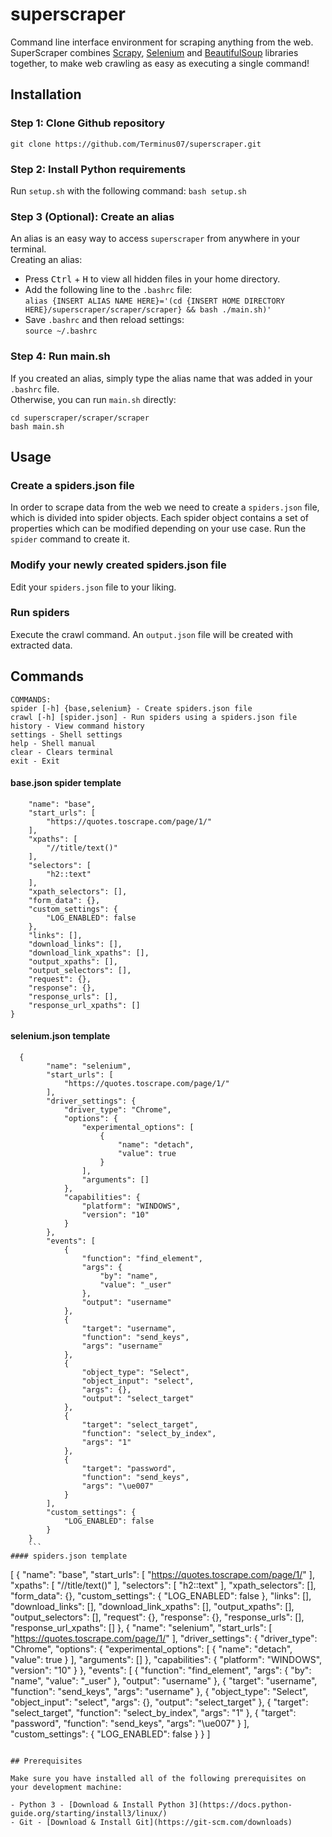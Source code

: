 # superscraper

Command line interface environment for scraping anything from the web. SuperScraper combines [Scrapy](https://docs.scrapy.org/en/latest/), [Selenium](https://selenium-python.readthedocs.io/) and [BeautifulSoup](https://www.crummy.com/software/BeautifulSoup/bs4/doc/) libraries together, to make web crawling as easy as executing a single command!

## Installation

### Step 1: Clone Github repository

`git clone https://github.com/Terminus07/superscraper.git`

### Step 2: Install Python requirements

Run `setup.sh` with the following command:
`bash setup.sh`

### Step 3 (Optional): Create an alias

An alias is an easy way to access `superscraper` from anywhere in your terminal. </br>
Creating an alias:

- Press <kbd>Ctrl</kbd> + <kbd>H</kbd> to view all hidden files in your home directory.
- Add the following line to the `.bashrc` file: </br>
  `alias {INSERT ALIAS NAME HERE}='(cd {INSERT HOME DIRECTORY HERE}/superscraper/scraper/scraper} && bash ./main.sh)'` </br>
- Save `.bashrc` and then reload settings: </br>
  `source ~/.bashrc`

### Step 4: Run main.sh

If you created an alias, simply type the alias name that was added in your `.bashrc` file. </br>
Otherwise, you can run `main.sh` directly: </br>

    cd superscraper/scraper/scraper
    bash main.sh

## Usage

### Create a spiders.json file

In order to scrape data from the web we need to create a `spiders.json` file, which is divided into spider objects. Each spider object contains a set of properties which can be modified depending on your use case. Run the `spider` command to create it.

### Modify your newly created spiders.json file

Edit your `spiders.json` file to your liking.

### Run spiders

Execute the crawl command. An `output.json` file will be created with extracted data.

## Commands

```
COMMANDS:
spider [-h] {base,selenium} - Create spiders.json file
crawl [-h] [spider.json] - Run spiders using a spiders.json file
history - View command history
settings - Shell settings
help - Shell manual
clear - Clears terminal
exit - Exit
```

#### base.json spider template

```{
    "name": "base",
    "start_urls": [
        "https://quotes.toscrape.com/page/1/"
    ],
    "xpaths": [
        "//title/text()"
    ],
    "selectors": [
        "h2::text"
    ],
    "xpath_selectors": [],
    "form_data": {},
    "custom_settings": {
        "LOG_ENABLED": false
    },
    "links": [],
    "download_links": [],
    "download_link_xpaths": [],
    "output_xpaths": [],
    "output_selectors": [],
    "request": {},
    "response": {},
    "response_urls": [],
    "response_url_xpaths": []
}
```

#### selenium.json template

````
  {
        "name": "selenium",
        "start_urls": [
            "https://quotes.toscrape.com/page/1/"
        ],
        "driver_settings": {
            "driver_type": "Chrome",
            "options": {
                "experimental_options": [
                    {
                        "name": "detach",
                        "value": true
                    }
                ],
                "arguments": []
            },
            "capabilities": {
                "platform": "WINDOWS",
                "version": "10"
            }
        },
        "events": [
            {
                "function": "find_element",
                "args": {
                    "by": "name",
                    "value": "_user"
                },
                "output": "username"
            },
            {
                "target": "username",
                "function": "send_keys",
                "args": "username"
            },
            {
                "object_type": "Select",
                "object_input": "select",
                "args": {},
                "output": "select_target"
            },
            {
                "target": "select_target",
                "function": "select_by_index",
                "args": "1"
            },
            {
                "target": "password",
                "function": "send_keys",
                "args": "\ue007"
            }
        ],
        "custom_settings": {
            "LOG_ENABLED": false
        }
    }
    ```
#### spiders.json template

````

[
{
"name": "base",
"start_urls": [
"https://quotes.toscrape.com/page/1/"
],
"xpaths": [
"//title/text()"
],
"selectors": [
"h2::text"
],
"xpath_selectors": [],
"form_data": {},
"custom_settings": {
"LOG_ENABLED": false
},
"links": [],
"download_links": [],
"download_link_xpaths": [],
"output_xpaths": [],
"output_selectors": [],
"request": {},
"response": {},
"response_urls": [],
"response_url_xpaths": []
},
{
"name": "selenium",
"start_urls": [
"https://quotes.toscrape.com/page/1/"
],
"driver_settings": {
"driver_type": "Chrome",
"options": {
"experimental_options": [
{
"name": "detach",
"value": true
}
],
"arguments": []
},
"capabilities": {
"platform": "WINDOWS",
"version": "10"
}
},
"events": [
{
"function": "find_element",
"args": {
"by": "name",
"value": "_user"
},
"output": "username"
},
{
"target": "username",
"function": "send_keys",
"args": "username"
},
{
"object_type": "Select",
"object_input": "select",
"args": {},
"output": "select_target"
},
{
"target": "select_target",
"function": "select_by_index",
"args": "1"
},
{
"target": "password",
"function": "send_keys",
"args": "\ue007"
}
],
"custom_settings": {
"LOG_ENABLED": false
}
}
]

```

## Prerequisites

Make sure you have installed all of the following prerequisites on your development machine:

- Python 3 - [Download & Install Python 3](https://docs.python-guide.org/starting/install3/linux/)
- Git - [Download & Install Git](https://git-scm.com/downloads)
```
